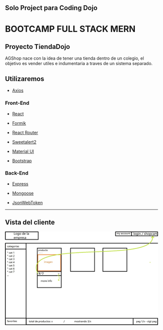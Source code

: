 ## Solo Project para Coding Dojo 

# BOOTCAMP FULL STACK MERN

## Proyecto TiendaDojo

AGShop nace con la idea de tener una tienda dentro de un colegio,
el objetivo es vender utiles e indumentaria a traves de un sistema separado.

## Utilizaremos

- [Axios](https://axios-http.com/docs/intro)

### Front-End
- [React](https://es.reactjs.org/)


- [Formik](https://formik.org/)

- [React Router](https://reactrouter.com/en/main)

- [Sweetalert2](https://sweetalert2.github.io/)

- [Material UI](https://mui.com/material-ui/getting-started/overview/)

- [Bootstrap](https://react-bootstrap.github.io/)

### Back-End

- [Express](https://expressjs.com/es/)

- [Mongoose](https://mongoosejs.com/)

- [JsonWebToken](https://www.npmjs.com/package/jsonwebtoken)




--------------------------------------------------------------------------------------------------------

## Vista del cliente
![Imagen Vista Cliente](https://github.com/DaniPoka/BID-Solo-Project/blob/main/VistaClienteLogueado.jpg)
